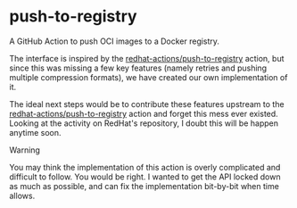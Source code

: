# push-to-registry

A GitHub Action to push OCI images to a Docker registry.

The interface is inspired by the [redhat-actions/push-to-registry](https://github.com/redhat-actions/push-to-registry) action, but since this was missing a few key features (namely retries and pushing multiple compression formats), we have created our own implementation of it.

The ideal next steps would be to contribute these features upstream to the [redhat-actions/push-to-registry](https://github.com/redhat-actions/push-to-registry) action and forget this mess ever existed.  Looking at the activity on RedHat's repository, I doubt this will be happen anytime soon.

> [!WARNING]
> You may think the implementation of this action is overly complicated and difficult to follow.  You would be right.
> I wanted to get the API locked down as much as possible, and can fix the implementation bit-by-bit when time allows.
